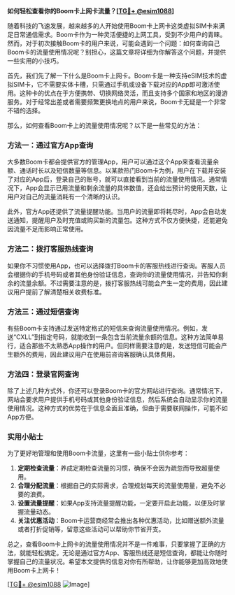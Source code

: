 **如何轻松查看你的Boom卡上网卡流量？[[TG💪+ @esim1088](https://t.me/s/esim1088)]**

随着科技的飞速发展，越来越多的人开始使用Boom卡上网卡这类虚拟SIM卡来满足日常通信需求。Boom卡作为一种灵活便捷的上网工具，受到不少用户的青睐。然而，对于初次接触Boom卡的用户来说，可能会遇到一个问题：如何查询自己Boom卡的流量使用情况呢？别担心，这篇文章将详细为你解答这个问题，并提供一些实用的小技巧。

首先，我们先了解一下什么是Boom卡上网卡。Boom卡是一种支持eSIM技术的虚拟SIM卡，它不需要实体卡槽，只需通过手机或设备下载对应的App即可激活使用。这种卡的优点在于方便携带、切换网络灵活，而且支持多个国家和地区的漫游服务。对于经常出差或者需要频繁更换地点的用户来说，Boom卡无疑是一个非常不错的选择。

那么，如何查看Boom卡上的流量使用情况呢？以下是一些常见的方法：

### 方法一：通过官方App查询

大多数Boom卡都会提供官方的管理App，用户可以通过这个App来查看流量余额、通话时长以及短信数量等信息。以某款热门Boom卡为例，用户在下载并安装了对应的App后，登录自己的账号，就可以直接看到当前的流量使用情况。通常情况下，App会显示已用流量和剩余流量的具体数值，还会给出预计的使用天数，让用户对自己的流量消耗有一个清晰的认识。

此外，官方App还提供了流量提醒功能。当用户的流量即将耗尽时，App会自动发送通知，提醒用户及时充值或购买新的流量包。这种方式不仅方便快捷，还能避免因流量不足而影响正常使用。

### 方法二：拨打客服热线查询

如果你不习惯使用App，也可以选择拨打Boom卡的客服热线进行查询。客服人员会根据你的手机号码或者其他身份验证信息，查询你的流量使用情况，并告知你剩余的流量余额。不过需要注意的是，拨打客服热线可能会产生一定的费用，因此建议用户提前了解清楚相关收费标准。

### 方法三：通过短信查询

有些Boom卡支持通过发送特定格式的短信来查询流量使用情况。例如，发送“CXLL”到指定号码，就能收到一条包含当前流量余额的信息。这种方法简单易行，适合那些不太熟悉App操作的用户。但同样需要注意的是，发送短信可能会产生额外的费用，因此建议用户在使用前咨询客服确认具体费用。

### 方法四：登录官网查询

除了上述几种方式外，你还可以登录Boom卡的官方网站进行查询。通常情况下，网站会要求用户提供手机号码或其他身份验证信息，然后系统会自动显示你的流量使用情况。这种方式的优势在于信息全面且准确，但由于需要联网操作，可能不如App方便。

### 实用小贴士

为了更好地管理和使用Boom卡流量，这里有一些小贴士供你参考：

1. **定期检查流量**：养成定期检查流量的习惯，确保不会因为疏忽而导致超量使用。
2. **合理分配流量**：根据自己的实际需求，合理规划每天的流量使用量，避免不必要的浪费。
3. **设置流量提醒**：如果App支持流量提醒功能，一定要开启此功能，以便及时掌握流量动态。
4. **关注优惠活动**：Boom卡运营商经常会推出各种优惠活动，比如赠送额外流量或者打折促销等，留意这些活动可以帮助你节省开支。

总之，查看Boom卡上网卡的流量使用情况并不是一件难事，只要掌握了正确的方法，就能轻松搞定。无论是通过官方App、客服热线还是短信查询，都能让你随时掌握自己的流量状况。希望本文提供的信息对你有所帮助，让你能够更加高效地使用Boom卡上网卡！

[[TG💪+ @esim1088](https://t.me/s/esim1088) ![Image](https://i.postimg.cc/4NQfJmqS/Snipaste-2025-05-13-00-14-12.png)]